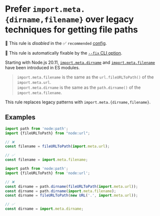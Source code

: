 # Prefer `import.meta.{dirname,filename}` over legacy techniques for getting file paths

🚫 This rule is _disabled_ in the ✅ `recommended` [config](https://github.com/es-tooling/eslint-plugin-unicorn-x#recommended-config).

🔧 This rule is automatically fixable by the [`--fix` CLI option](https://eslint.org/docs/latest/user-guide/command-line-interface#--fix).

<!-- end auto-generated rule header -->
<!-- Do not manually modify this header. Run: `npm run fix:eslint-docs` -->

Starting with Node.js 20.11, [`import.meta.dirname`](https://nodejs.org/api/esm.html#importmetadirname) and [`import.meta.filename`](https://nodejs.org/api/esm.html#importmetafilename) have been introduced in ES modules.

> `import.meta.filename` is the same as the `url.fileURLToPath()` of the `import.meta.url`.\
> `import.meta.dirname` is the same as the `path.dirname()` of the `import.meta.filename`.

This rule replaces legacy patterns with `import.meta.{dirname,filename}`.

## Examples

```js
import path from 'node:path';
import {fileURLToPath} from "node:url";

// ❌
const filename = fileURLToPath(import.meta.url);

// ✅
const filename = import.meta.filename;
```

```js
import path from 'node:path';
import {fileURLToPath} from 'node:url';

// ❌
const dirname = path.dirname(fileURLToPath(import.meta.url));
const dirname = path.dirname(import.meta.filename);
const dirname = fileURLToPath(new URL('.', import.meta.url));

// ✅
const dirname = import.meta.dirname;
```
